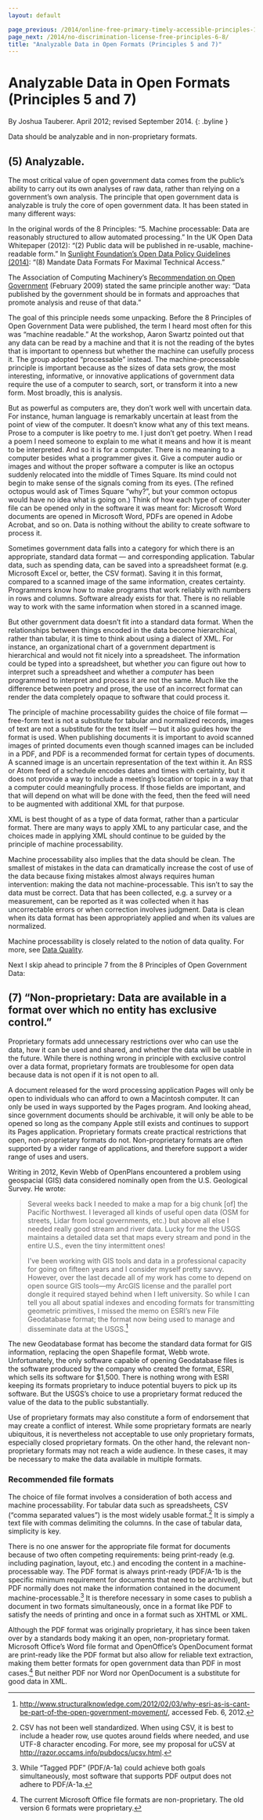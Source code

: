 ```yaml
---
layout: default

page_previous: /2014/online-free-primary-timely-accessible-principles-1-4/
page_next: /2014/no-discrimination-license-free-principles-6-8/
title: "Analyzable Data in Open Formats (Principles 5 and 7)"
---
```

Analyzable Data in Open Formats (Principles 5 and 7)
====================================================

By Joshua Tauberer. April 2012; revised September 2014.
{: .byline }


Data should be analyzable and in non-proprietary formats.

(5)  **Analyzable**.
------------------

The most critical value of open government data comes from the public’s ability to carry out its own analyses of raw data, rather than relying on a government’s own analysis. The principle that open government data is analyzable is truly the core of open government data. It has been stated in many different ways:

In the original words of the 8 Principles: “5. Machine processable: Data are reasonably structured to allow automated processing.” In the <span>UK Open Data Whitepaper (2012)</span>: “(2) Public data will be published in re-usable, machine-readable form.” In [Sunlight Foundation’s Open Data Policy Guidelines (2014)](http://sunlightfoundation.com/opendataguidelines): “(8) Mandate Data Formats For Maximal Technical Access.”

The <span>Association of Computing Machinery</span>’s [Recommendation on Open Government](http://www.acm.org/public-policy/open-government) (February 2009) stated the same principle another way: “Data published by the government should be in formats and approaches that promote analysis and reuse of that data.”

The goal of this principle needs some unpacking. Before the 8 Principles of Open Government Data were published, the term I heard most often for this was “<span>machine readable</span>.” At the workshop, Aaron Swartz pointed out that any data can be read by a machine and that it is not the reading of the bytes that is important to openness but whether the machine can usefully process it. The group adopted “processable” instead. The machine-processable principle is important because as the sizes of data sets grow, the most interesting, informative, or innovative applications of government data require the use of a computer to search, sort, or transform it into a new form. Most broadly, this is analysis.

But as powerful as computers are, they don’t work well with uncertain data. For instance, human language is remarkably uncertain at least from the point of view of the computer. It doesn’t know what any of this text means. Prose to a computer is like <span>poetry</span> to me. I just don’t get poetry. When I read a poem I need someone to explain to me what it means and how it is meant to be interpreted. And so it is for a computer. There is no meaning to a computer besides what a programmer gives it. Give a computer audio or images and without the proper software a computer is like an octopus suddenly relocated into the middle of Times Square. Its mind could not begin to make sense of the signals coming from its eyes. (The refined octopus would ask of Times Square “why?”, but your common octopus would have no idea what is going on.) Think of how each type of computer file can be opened only in the software it was meant for: Microsoft Word documents are opened in Microsoft Word, PDFs are opened in Adobe Acrobat, and so on. Data is nothing without the ability to create software to process it.

Sometimes government data falls into a category for which there is an appropriate, standard data format — and corresponding application. Tabular data, such as spending data, can be saved into a spreadsheet format (e.g. Microsoft Excel or, better, the CSV format). Saving it in this format, compared to a scanned image of the same information, creates certainty. Programmers know how to make programs that work reliably with numbers in rows and columns. Software already exists for that. There is no reliable way to work with the same information when stored in a scanned image.

But other government data doesn’t fit into a standard data format. When the relationships between things encoded in the data become hierarchical, rather than tabular, it is time to think about using a dialect of XML. For instance, an organizational chart of a government department is hierarchical and would not fit nicely into a spreadsheet. The information could be typed into a spreadsheet, but whether *you* can figure out how to interpret such a spreadsheet and whether a *computer* has been programmed to interpret and process it are not the same. Much like the difference between poetry and prose, the use of an incorrect format can render the data completely opaque to software that could process it.

The principle of machine processability guides the choice of file format — free-form text is not a substitute for tabular and normalized records, images of text are not a substitute for the text itself — but it also guides how the format is used. When publishing documents it is important to avoid scanned images of printed documents even though scanned images can be included in a PDF, and PDF is a recommended format for certain types of documents. A scanned image is an uncertain representation of the text within it. An RSS or Atom feed of a schedule encodes dates and times with certainty, but it does not provide a way to include a meeting’s location or topic in a way that a computer could meaningfully process. If those fields are important, and that will depend on what will be done with the feed, then the feed will need to be augmented with additional XML for that purpose.

XML is best thought of as a type of data format, rather than a particular format. There are many ways to apply XML to any particular case, and the choices made in applying XML should continue to be guided by the principle of machine processability.

Machine processability also implies that the data should be clean. The smallest of mistakes in the data can dramatically increase the cost of use of the data because fixing mistakes almost always requires human intervention: making the data not machine-processable. This isn’t to say the data must be correct. Data that has been collected, e.g. a survey or a measurement, can be reported as it was collected when it has uncorrectable errors or when correction involves judgment. Data is clean when its data format has been appropriately applied and when its values are normalized.

Machine processability is closely related to the notion of data quality. For more, see [Data Quality](/2014/data-quality/).

Next I skip ahead to principle 7 from the 8 Principles of Open Government Data:

(7)  “**Non-proprietary**: Data are available in a format over which no entity has exclusive control.”
----------------------------------------------------------------------------------------------------

Proprietary formats add unnecessary restrictions over who can use the data, how it can be used and shared, and whether the data will be usable in the future. While there is nothing wrong in principle with exclusive control over a data format, proprietary formats are troublesome for open data because data is not open if it is not open to all.

A document released for the word processing application Pages will only be open to individuals who can afford to own a Macintosh computer. It can only be used in ways supported by the Pages program. And looking ahead, since government documents should be archivable, it will only be able to be opened so long as the company Apple still exists and continues to support its Pages application. Proprietary formats create practical restrictions that open, non-proprietary formats do not. Non-proprietary formats are often supported by a wider range of applications, and therefore support a wider range of uses and users.

Writing in 2012, Kevin Webb of OpenPlans encountered a problem using geospacial (GIS) data considered nominally open from the U.S. Geological Survey. He wrote:

> Several weeks back I needed to make a map for a big chunk [of] the Pacific Northwest. I leveraged all kinds of useful open data (OSM for streets, Lidar from local governments, etc.) but above all else I needed really good stream and river data. Lucky for me the USGS maintains a detailed data set that maps every stream and pond in the entire U.S., even the tiny intermittent ones!
>
> I’ve been working with GIS tools and data in a professional capacity for going on fifteen years and I consider myself pretty savvy. However, over the last decade all of my work has come to depend on open source GIS tools—my ArcGIS license and the parallel port dongle it required stayed behind when I left university. So while I can tell you all about spatial indexes and encoding formats for transmitting geometric primitives, I missed the memo on ESRI’s new File Geodatabase format; the format now being used to manage and disseminate data at the USGS.[^1]

The new Geodatabase format has become the standard data format for GIS information, replacing the open Shapefile format, Webb wrote. Unfortunately, the only software capable of opening Geodatabase files is the software produced by the company who created the format, ESRI, which sells its software for \$1,500. There is nothing wrong with ESRI keeping its formats proprietary to induce potential buyers to pick up its software. But the USGS’s choice to use a proprietary format reduced the value of the data to the public substantially.

Use of proprietary formats may also constitute a form of endorsement that may create a conflict of interest. While some proprietary formats are nearly ubiquitous, it is nevertheless not acceptable to use only proprietary formats, especially closed proprietary formats. On the other hand, the relevant <span>non-proprietary formats</span> may not reach a wide audience. In these cases, it may be necessary to make the data available in multiple formats.

### Recommended file formats

The choice of <span>file format</span> involves a consideration of both access and machine processability. For <span>tabular data</span> such as <span>spreadsheets</span>, CSV (“comma separated values”) is the most widely usable format.[^2] It is simply a text file with commas delimiting the columns. In the case of tabular data, simplicity is key.

There is no one answer for the appropriate file format for <span>documents</span> because of two often competing requirements: being print-ready (e.g. including pagination, layout, etc.) and encoding the content in a machine-processable way. The PDF format is always print-ready (PDF/A-1b is the specific minimum requirement for documents that need to be archived), but PDF normally does not make the information contained in the document machine-processable.[^3] It is therefore necessary in some cases to publish a document in two formats simultaneously, once in a format like PDF to satisfy the needs of printing and once in a format such as XHTML or XML.

Although the PDF format was originally proprietary, it has since been taken over by a standards body making it an open, non-proprietary format. Microsoft Office’s Word file format and OpenOffice’s OpenDocument format are print-ready like the PDF format but also allow for reliable text extraction, making them better formats for open government data than PDF in most cases.[^4] But neither PDF nor Word nor OpenDocument is a substitute for good data in XML.

[^1]: <http://www.structuralknowledge.com/2012/02/03/why-esri-as-is-cant-be-part-of-the-open-government-movement/>, accessed Feb. 6, 2012.

[^2]: CSV has not been well standardized. When using CSV, it is best to include a header row, use quotes around fields where needed, and use UTF-8 character encoding. For more, see my proposal for uCSV at <http://razor.occams.info/pubdocs/ucsv.html>.

[^3]: While “Tagged PDF” (PDF/A-1a) could achieve both goals simultaneously, most software that supports PDF output does not adhere to PDF/A-1a.

[^4]: The current Microsoft Office file formats are non-proprietary. The old version 6 formats were proprietary.



